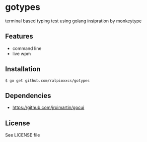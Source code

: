 # gotypes
terminal based typing test using golang
insipration by [monkeytype](https://monkeytype.com/)

## Features
* command line
* live wpm

## Installation
```
$ go get github.com/ralpioxxcs/gotypes
```

## Dependencies
* https://github.com/jroimartin/gocui

## License
See LICENSE file
